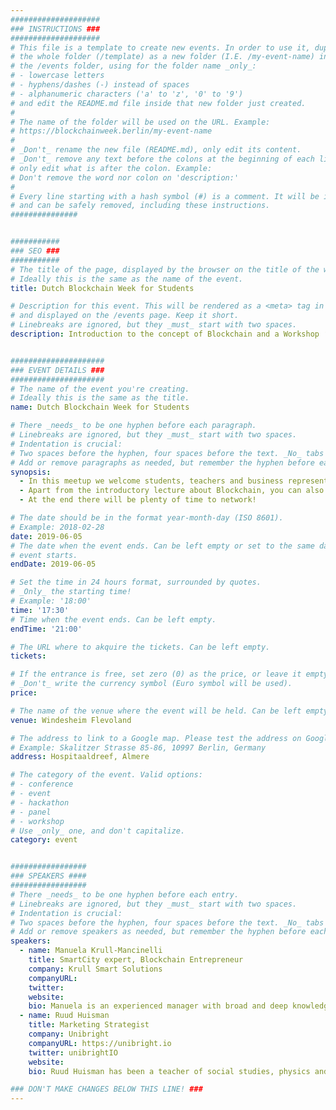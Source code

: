 ```yaml
---
####################
### INSTRUCTIONS ###
####################
# This file is a template to create new events. In order to use it, duplicate
# the whole folder (/template) as a new folder (I.E. /my-event-name) inside of
# the /events folder, using for the folder name _only_:
# - lowercase letters
# - hyphens/dashes (-) instead of spaces
# - alphanumeric characters ('a' to 'z', '0' to '9')
# and edit the README.md file inside that new folder just created.
#
# The name of the folder will be used on the URL. Example:
# https://blockchainweek.berlin/my-event-name
#
# _Don't_ rename the new file (README.md), only edit its content.
# _Don't_ remove any text before the colons at the beginning of each line,
# only edit what is after the colon. Example:
# Don't remove the word nor colon on 'description:'
#
# Every line starting with a hash symbol (#) is a comment. It will be ignored
# and can be safely removed, including these instructions.
###############


###########
### SEO ###
###########
# The title of the page, displayed by the browser on the title of the window.
# Ideally this is the same as the name of the event.
title: Dutch Blockchain Week for Students

# Description for this event. This will be rendered as a <meta> tag in the HTML,
# and displayed on the /events page. Keep it short.
# Linebreaks are ignored, but they _must_ start with two spaces.
description: Introduction to the concept of Blockchain and a Workshop ‘Blockchain for business without code’


#####################
### EVENT DETAILS ###
#####################
# The name of the event you're creating.
# Ideally this is the same as the title.
name: Dutch Blockchain Week for Students

# There _needs_ to be one hyphen before each paragraph.
# Linebreaks are ignored, but they _must_ start with two spaces.
# Indentation is crucial:
# Two spaces before the hyphen, four spaces before the text. _No_ tabs allowed.
# Add or remove paragraphs as needed, but remember the hyphen before each entry.
synopsis:
  - In this meetup we welcome students, teachers and business representatives who are open to support students and will introduce them to the concept of Blockchain; “what is Blockchain and why is everyone talking about it”? Next to this explanation some use cases will be shared. The audience will be a good mix of students and teachers from different backgrounds, such as Software Development, Business, Entrepreneurship and Logistics. Also some startups are invited.
  - Apart from the introductory lecture about Blockchain, you can also join a workshop "Blockchain for business without code", where you can create smart contracts and learn to work with a toolset that can integrate different Blockchains into any IT-system, without using a single line of code.
  - At the end there will be plenty of time to network!

# The date should be in the format year-month-day (ISO 8601).
# Example: 2018-02-28
date: 2019-06-05
# The date when the event ends. Can be left empty or set to the same day the
# event starts.
endDate: 2019-06-05

# Set the time in 24 hours format, surrounded by quotes.
# _Only_ the starting time!
# Example: '18:00'
time: '17:30'
# Time when the event ends. Can be left empty.
endTime: '21:00'

# The URL where to akquire the tickets. Can be left empty.
tickets:

# If the entrance is free, set zero (0) as the price, or leave it empty.
# _Don't_ write the currency symbol (Euro symbol will be used).
price: 

# The name of the venue where the event will be held. Can be left empty.
venue: Windesheim Flevoland

# The address to link to a Google map. Please test the address on Google Maps.
# Example: Skalitzer Strasse 85-86, 10997 Berlin, Germany
address: Hospitaaldreef, Almere

# The category of the event. Valid options:
# - conference
# - event
# - hackathon
# - panel
# - workshop
# Use _only_ one, and don't capitalize.
category: event


#################
### SPEAKERS ####
#################
# There _needs_ to be one hyphen before each entry.
# Linebreaks are ignored, but they _must_ start with two spaces.
# Indentation is crucial:
# Two spaces before the hyphen, four spaces before the text. _No_ tabs allowed.
# Add or remove speakers as needed, but remember the hyphen before each entry.
speakers:
  - name: Manuela Krull-Mancinelli
    title: SmartCity expert, Blockchain Entrepreneur
    company: Krull Smart Solutions
    companyURL: 
    twitter: 
    website:
    bio: Manuela is an experienced manager with broad and deep knowledge of both, IT and Business. She has a background in Digital Transformation and Innovation for the Financial Services Industry and SmartCity. Manuela likes to discuss what the impact is of new technologies on business and society. 
  - name: Ruud Huisman
    title: Marketing Strategist 
    company: Unibright
    companyURL: https://unibright.io
    twitter: unibrightIO
    website: 
    bio: Ruud Huisman has been a teacher of social studies, physics and maths for 15 years and studied Buddhism in India for 3 years. For the last two years he has been studying blockchain and started working at Unibright in the summer of 2018.

### DON'T MAKE CHANGES BELOW THIS LINE! ###
---
```

<!-- ### DON'T MAKE CHANGES BELOW THIS LINE! ### -->

<Event-Content/>
